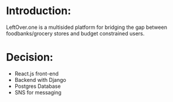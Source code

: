 # Introduction:
LeftOver.one is a multisided platform for bridging the gap between foodbanks/grocery stores and budget constrained users.

# Decision:
- React.js front-end
- Backend with Django
- Postgres Database
- SNS for messaging
